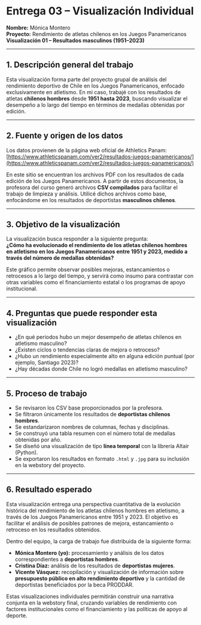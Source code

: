 # Entrega 03 – Visualización Individual

**Nombre:** Mónica Montero  
**Proyecto:** Rendimiento de atletas chilenos en los Juegos Panamericanos  
**Visualización 01 – Resultados masculinos (1951–2023)**

---

## 1. Descripción general del trabajo

Esta visualización forma parte del proyecto grupal de análisis del rendimiento deportivo de Chile en los Juegos Panamericanos, enfocado exclusivamente en atletismo. En mi caso, trabajé con los resultados de atletas **chilenos hombres** desde **1951 hasta 2023**, buscando visualizar el desempeño a lo largo del tiempo en términos de medallas obtenidas por edición.

---

## 2. Fuente y origen de los datos

Los datos provienen de la página web oficial de Athletics Panam:  
 [https://www.athleticspanam.com/ver2/resultados-juegos-panamericanos/](https://www.athleticspanam.com/ver2/resultados-juegos-panamericanos/)

En este sitio se encuentran los archivos PDF con los resultados de cada edición de los Juegos Panamericanos. A partir de estos documentos, la profesora del curso generó archivos **CSV compilados** para facilitar el trabajo de limpieza y análisis. Utilicé dichos archivos como base, enfocándome en los resultados de deportistas **masculinos chilenos**.

---

## 3. Objetivo de la visualización

La visualización busca responder a la siguiente pregunta:  
**¿Cómo ha evolucionado el rendimiento de los atletas chilenos hombres en atletismo en los Juegos Panamericanos entre 1951 y 2023, medido a través del número de medallas obtenidas?**

Este gráfico permite observar posibles mejoras, estancamientos o retrocesos a lo largo del tiempo, y servirá como insumo para contrastar con otras variables como el financiamiento estatal o los programas de apoyo institucional.

---

## 4. Preguntas que puede responder esta visualización

- ¿En qué periodos hubo un mejor desempeño de atletas chilenos en atletismo masculino?
- ¿Existen ciclos o tendencias claras de mejora o retroceso?
- ¿Hubo un rendimiento especialmente alto en alguna edición puntual (por ejemplo, Santiago 2023)?
- ¿Hay décadas donde Chile no logró medallas en atletismo masculino?

---

## 5. Proceso de trabajo

- Se revisaron los CSV base proporcionados por la profesora.
- Se filtraron únicamente los resultados de **deportistas chilenos hombres**.
- Se estandarizaron nombres de columnas, fechas y disciplinas.
- Se construyó una tabla resumen con el número total de medallas obtenidas por año.
- Se diseñó una visualización de tipo **línea temporal** con la librería Altair (Python).
- Se exportaron los resultados en formato `.html` y `.jpg` para su inclusión en la webstory del proyecto.

---

## 6. Resultado esperado

Esta visualización entrega una perspectiva cuantitativa de la evolución histórica del rendimiento de los atletas chilenos hombres en atletismo, a través de los Juegos Panamericanos entre 1951 y 2023. El objetivo es facilitar el análisis de posibles patrones de mejora, estancamiento o retroceso en los resultados obtenidos.

Dentro del equipo, la carga de trabajo fue distribuida de la siguiente forma:
- **Mónica Montero (yo):** procesamiento y análisis de los datos correspondientes a **deportistas hombres**.
- **Cristina Díaz:** análisis de los resultados de **deportistas mujeres**.
- **Vicente Vásquez:** recopilación y visualización de información sobre **presupuesto público en alto rendimiento deportivo** y la cantidad de deportistas beneficiados por la beca PRODDAR.

Estas visualizaciones individuales permitirán construir una narrativa conjunta en la webstory final, cruzando variables de rendimiento con factores institucionales como el financiamiento y las políticas de apoyo al deporte.








